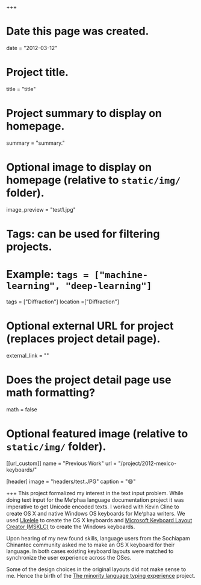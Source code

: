 +++
# Date this page was created.
date = "2012-03-12"

# Project title.
title = "title"

# Project summary to display on homepage.
summary = "summary."

# Optional image to display on homepage (relative to `static/img/` folder).
image_preview = "test1.jpg"

# Tags: can be used for filtering projects.
# Example: `tags = ["machine-learning", "deep-learning"]`
tags = ["Diffraction"]
location =["Diffraction"]

# Optional external URL for project (replaces project detail page).
external_link = ""

# Does the project detail page use math formatting?
math = false

# Optional featured image (relative to `static/img/` folder).
[[url_custom]]
name = "Previous Work"
url = "/project/2012-mexico-keyboards/"

[header]
image = "headers/test.JPG"
caption = ":smile:"

+++
This project formalized my interest in the text input problem. While doing text input for the Meꞌphaa language documentation project it was imperative to get Unicode encoded texts. I worked with Kevin Cline to create OS X and native Windows OS keyboards for Meꞌphaa writers.  We used [Ukelele](http://scripts.sil.org/ukelele) to create the OS X keyboards and  [Microsoft Keyboard Layout Creator (MSKLC)](https://msdn.microsoft.com/en-us/globalization/keyboardlayouts.aspx) to create the Windows keyboards.

Upon hearing of my new found skills, language users from the Sochiapam Chinantec community asked me to make an OS X keyboard for their language. In both cases existing keyboard layouts were matched to synchronize the user experience across the OSes.

Some of the design choices in the original layouts did not make sense to me. Hence the birth of the [The minority language typing experience](/project/2014-typing-expereince/) project.
